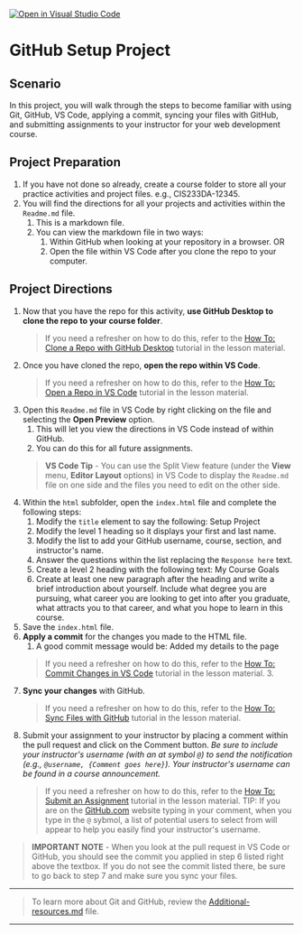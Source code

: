 [![Open in Visual Studio Code](https://classroom.github.com/assets/open-in-vscode-f059dc9a6f8d3a56e377f745f24479a46679e63a5d9fe6f495e02850cd0d8118.svg)](https://classroom.github.com/online_ide?assignment_repo_id=7197555&assignment_repo_type=AssignmentRepo)
# GitHub Setup Project

## Scenario
In this project, you will walk through the steps to become familiar with using Git, GitHub, VS Code, applying a commit, syncing your files with GitHub, and submitting assignments to your instructor for your web development course.

## Project Preparation
1. If you have not done so already, create a course folder to store all your practice activities and project files. e.g., CIS233DA-12345.
2. You will find the directions for all your projects and activities within the `Readme.md` file. 
   1. This is a markdown file.
   2. You can view the markdown file in two ways:
      1.  Within GitHub when looking at your repository in a browser. OR
      2.  Open the file within VS Code after you clone the repo to your computer.

## Project Directions
1. Now that you have the repo for this activity, **use GitHub Desktop to clone the repo to your course folder**.
   > If you need a refresher on how to do this, refer to the [How To: Clone a Repo with GitHub Desktop](https://riosalado.coursearc.com/content/cis-public/using-git-and-github/using-git-github-and-vs-code#How-To-Clone-a-Repo-with-GitHub-Desktop) tutorial in the lesson material.
2. Once you have cloned the repo, **open the repo within VS Code**.
   > If you need a refresher on how to do this, refer to the [How To: Open a Repo in VS Code](https://riosalado.coursearc.com/content/cis-public/using-git-and-github/using-git-github-and-vs-code#How-To-Open-a-Repo-in-VS-Code) tutorial in the lesson material.
3. Open this `Readme.md` file in VS Code by right clicking on the file and selecting the **Open Preview** option.
   1. This will let you view the directions in VS Code instead of within GitHub.
   2. You can do this for all future assignments.
   > **VS Code Tip** - You can use the Split View feature (under the **View** menu, **Editor Layout** options) in VS Code to display the `Readme.md` file on one side and the files you need to edit on the other side.
4. Within the `html` subfolder, open the `index.html` file and complete the following steps:
   1. Modify the `title` element to say the following: Setup Project
   2. Modify the level 1 heading so it displays your first and last name.
   3. Modify the list to add your GitHub username, course, section, and instructor's name.
   4. Answer the questions within the list replacing the `Response here` text.
   5. Create a level 2 heading with the following text: My Course Goals
   6. Create at least one new paragraph after the heading and write a brief introduction about yourself. Include what degree you are pursuing, what career you are looking to get into after you graduate, what attracts you to that career, and what you hope to learn in this course.
5. Save the `index.html` file.
6. **Apply a commit** for the changes you made to the HTML file.
   1. A good commit message would be: Added my details to the page
   > If you need a refresher on how to do this, refer to the [How To: Commit Changes in VS Code](https://riosalado.coursearc.com/content/cis-public/using-git-and-github/using-git-github-and-vs-code#How-To-Commit-Changes-in-VS-Code) tutorial in the lesson material.   3. 
7. **Sync your changes** with GitHub.
   > If you need a refresher on how to do this, refer to the [How To: Sync Files with GitHub](https://riosalado.coursearc.com/content/cis-public/using-git-and-github/using-git-github-and-vs-code#How-To-Sync-Files-with-GitHub) tutorial in the lesson material.
8. Submit your assignment to your instructor by placing a comment within the pull request and click on the Comment button. *Be sure to include your instructor's username (with an at symbol `@`) to send the notification (e.g., `@username, {Comment goes here}`). Your instructor's username can be found in a course announcement.*
   > If you need a refresher on how to do this, refer to the [How To: Submit an Assignment](https://riosalado.coursearc.com/content/cis-public/using-git-and-github/submitting-assignments-and-viewing-feedback#How-To-Submit-an-Assignment) tutorial in the lesson material.
   > TIP: If you are on the [GitHub.com](https://github.com/rsc-cis233da-in-v8) website typing in your comment, when you type in the `@` sybmol, a list of potential users to select from will appear to help you easily find your instructor's username.

> **IMPORTANT NOTE** - When you look at the pull request in VS Code or GitHub, you should see the commit you applied in step 6 listed right above the textbox. If you do not see the commit listed there, be sure to go back to step 7 and make sure you sync your files.

***

> To learn more about Git and GitHub, review the [Additional-resources.md](z-Additional-resources.md) file.

***
